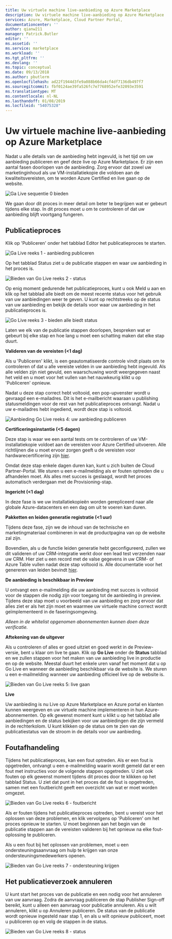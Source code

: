 ```yaml
---
title: Uw virtuele machine live-aanbieding op Azure Marketplace
description: Uw virtuele machine live-aanbieding op Azure Marketplace
services: Azure, Marketplace, Cloud Partner Portal,
documentationcenter: ''
author: qianw211
manager: Patrick.Butler
editor: ''
ms.assetid: ''
ms.service: marketplace
ms.workload: ''
ms.tgt_pltfrm: ''
ms.devlang: ''
ms.topic: conceptual
ms.date: 09/13/2018
ms.author: pbutlerm
ms.openlocfilehash: ad22f1944d3fe9a088b66da4cf4df7136db497f7
ms.sourcegitcommit: fbf0124ae39fa526fc7e7768952efe32093e3591
ms.translationtype: MT
ms.contentlocale: nl-NL
ms.lasthandoff: 01/08/2019
ms.locfileid: "54075328"
---
```

<a name="make-your-virtual-machine-offer-live-on-azure-marketplace"></a>Uw virtuele machine live-aanbieding op Azure Marketplace
=========================================================

Nadat u alle details van de aanbieding hebt ingevuld, is het tijd om uw aanbieding publiceren en geef deze live op Azure Marketplace. Er zijn een aantal fasen doorlopen van de aanbieding. Zorg ervoor dat zowel uw marketinginhoud als uw VM-installatiekopie die voldoen aan de kwaliteitsvereisten, om te worden Azure Certified en live gaan op de website.

![Ga Live sequentie 0 bieden](./media/cloud-partner-portal-offer-go-live-azure-marketplace/makeanofferlive.png)

We gaan door dit proces in meer detail om beter te begrijpen wat er gebeurt tijdens elke stap. In dit proces moet u om te controleren of dat uw aanbieding blijft voortgang fungeren.

<a name="publishing-process"></a>Publicatieproces
------------------

Klik op 'Publiceren' onder het tabblad Editor het publicatieproces te starten.

![Ga Live reeks 1 - aanbieding publiceren](./media/cloud-partner-portal-offer-go-live-azure-marketplace/publish.png)

Op het tabblad Status ziet u de publicatie stappen en waar uw aanbieding in het proces is.

![Bieden van Go Live reeks 2 - status](./media/cloud-partner-portal-offer-go-live-azure-marketplace/status.png)

Op enig moment gedurende het publicatieproces, kunt u ook Meld u aan en klik op het tabblad alle biedt om de meest recente status voor het gebruik van uw aanbiedingen weer te geven. U kunt op rechtstreeks op de status van uw aanbieding en bekijk de details voor waar uw aanbieding in het publicatieproces is.

![Go Live reeks 3 - bieden alle biedt status](./media/cloud-partner-portal-offer-go-live-azure-marketplace/alloffersstatus.png)

Laten we elk van de publicatie stappen doorlopen, bespreken wat er gebeurt bij elke stap en hoe lang u moet een schatting maken dat elke stap duurt.

**Valideren van de vereisten (\<1 dag)**

Als u 'Publiceren' klikt, is een geautomatiseerde controle vindt plaats om te controleren of dat u alle vereiste velden in uw aanbieding hebt ingevuld. Als alle velden zijn niet gevuld, een waarschuwing wordt weergegeven naast het veld en u moet voor het vullen van het nauwkeurig klikt u op 'Publiceren' opnieuw.

Nadat u deze stap correct hebt voltooid, een pop-upvenster wordt u gevraagd een e-mailadres. Dit is het e-mailbericht waaraan u publishing statusmeldingen voor de rest van het publicatieproces ontvangt. Nadat u uw e-mailadres hebt ingediend, wordt deze stap is voltooid.

![Aanbieding Go Live reeks 4: uw aanbieding publiceren](./media/cloud-partner-portal-offer-go-live-azure-marketplace/publishyouroffer.png)

**Certificeringsinstantie (\<5 dagen)**

Deze stap is waar we een aantal tests om te controleren of uw VM-installatiekopie voldoet aan de vereisten voor Azure Certified uitvoeren. Alle richtlijnen die u moet ervoor zorgen geeft u de vereisten voor hardwarecertificering zijn [hier](../cloud-partner-portal/virtual-machine/cpp-prerequisites.md).

Omdat deze stap enkele dagen duren kan, kunt u zich buiten de Cloud Partner-Portal. We sturen u een e-mailmelding als er fouten optreden die u afhandelen moet. Als alles met succes is geslaagd, wordt het proces automatisch verdergaan met de Provisioning-stap.

**Ingericht (\<1 dag)**

In deze fase is we uw installatiekopieën worden gerepliceerd naar alle globale Azure-datacenters en een dag om uit te voeren kan duren.

**Pakketten en leiden generatie registratie (\<1 uur)**

Tijdens deze fase, zijn we de inhoud van de technische en marketingmateriaal combineren in wat de productpagina van op de website zal zijn.

Bovendien, als u de functie leiden generatie hebt geconfigureerd, zullen we dit valideren of uw CRM-integratie werkt door een lead test verzenden naar uw CRM. Hier ziet u een record met de valse gegevens in uw CRM- of Azure Table vullen nadat deze stap voltooid is. Alle documentatie voor het genereren van leiden bevindt [hier](./cloud-partner-portal-get-customer-leads.md).

**De aanbieding is beschikbaar in Preview**

U ontvangt een e-mailmelding die uw aanbieding met succes is voltooid voor de stappen die nodig zijn voor toegang tot de aanbieding in preview. Tijdens deze stap moet u voorbeeld van uw aanbieding en zorg ervoor dat alles ziet er als het zijn moet en waarmee uw virtuele machine correct wordt geïmplementeerd in de faseringsomgeving.

*Alleen in de whitelist opgenomen abonnementen kunnen doen deze verificatie.*

**Aftekening van de uitgever**

Als u controleren of alles er goed uitziet en goed werkt in de Preview-versie, bent u klaar om live te gaan. Klik op **Go Live** onder de **Status** tabblad en we zullen stappen voor het maken van uw aanbieding live in productie en op de website. Meestal duurt het enkele uren vanaf het moment dat u op Go Live en wanneer de aanbieding beschikbaar via de website is. We sturen u een e-mailmelding wanneer uw aanbieding officieel live op de website is.

![Bieden van Go Live reeks 5: live gaan](./media/cloud-partner-portal-offer-go-live-azure-marketplace/golive.png)

**Live**

Uw aanbieding is nu Live op Azure Marketplace en Azure portal en klanten kunnen weergeven en uw virtuele machine implementeren in hun Azure-abonnementen. Op elk gewenst moment kunt u klikt u op het tabblad alle aanbiedingen en de status bekijken voor uw aanbiedingen die zijn vermeld in de rechterkolom. U kunt klikken op de status om te zien van de publicatiestatus van de stroom in de details voor uw aanbieding.

<a name="error-handling"></a>Foutafhandeling
--------------

Tijdens het publicatieproces, kan een fout optreden. Als er een fout is opgetreden, ontvangt u een e-mailmelding waarin wordt gemeld dat er een fout met instructies voor de volgende stappen opgetreden. U ziet ook fouten op elk gewenst moment tijdens dit proces door te klikken op het tabblad Status. U ziet dat punt in het proces dat de fout is opgetreden, samen met een foutbericht geeft een overzicht van wat er moet worden omgezet.

![Bieden van Go Live reeks 6 - foutbericht](./media/cloud-partner-portal-offer-go-live-azure-marketplace/errormessage.png)

Als er fouten tijdens het publicatieproces optreden, bent u vereist voor het oplossen van deze problemen, en klik vervolgens op 'Publiceren' om het proces opnieuw te starten. U moet beginnen aan het begin van de publicatie stappen aan de vereisten valideren bij het opnieuw na elke fout-oplossing te publiceren.

Als u een fout bij het oplossen van problemen, moet u een ondersteuningsaanvraag om hulp te krijgen van onze ondersteuningsmedewerkers openen.

![Bieden van Go Live reeks 7 - ondersteuning krijgen](./media/cloud-partner-portal-offer-go-live-azure-marketplace/getsupport.png)

<a name="canceling-the-publishing-request"></a>Het publicatieverzoek annuleren
--------------------------------

U kunt start het proces van de publicatie en een nodig voor het annuleren van uw aanvraag. Zodra de aanvraag publiceren de stap Publisher Sign-off bereikt, kunt u alleen een aanvraag voor publicatie annuleren. Als u wilt annuleren, klikt u op Annuleren publiceren. De status van de publicatie wordt opnieuw ingesteld naar stap 1, en als u wilt opnieuw publiceert, moet u publiceren op en volg de stappen in de status.

![Bieden van Go Live reeks 8 - status](./media/cloud-partner-portal-offer-go-live-azure-marketplace/status5.png)

